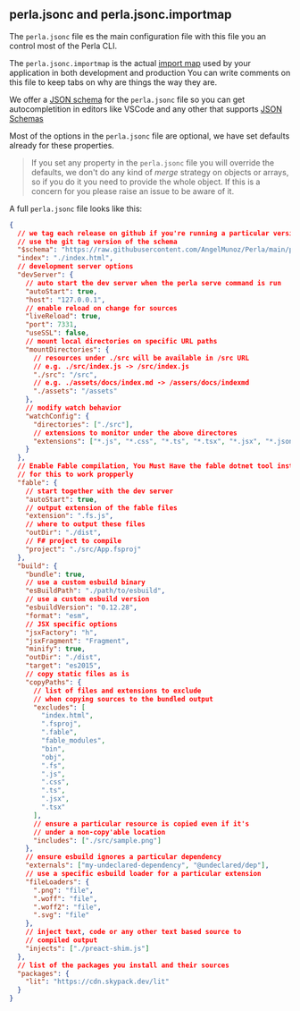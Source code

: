 [import map]: /#/content/import-maps
[json schema]: https://github.com/AngelMunoz/Perla/blob/main/perla.schema.json
[json schemas]: https://json-schema.org/

## perla.jsonc and perla.jsonc.importmap

The `perla.jsonc` file es the main configuration file with this file you an control most of the Perla CLI.

The `perla.jsonc.importmap` is the actual [import map] used by your application in both development and production
You can write comments on this file to keep tabs on why are things the way they are.

We offer a [JSON schema] for the `perla.jsonc` file so you can get autocompletition in editors like VSCode and any other that supports [JSON Schemas]

Most of the options in the `perla.jsonc` file are optional, we have set defaults already for these properties.

> If you set any property in the `perla.jsonc` file you will override the defaults, we don't do any kind of _merge_ strategy on objects or arrays, so if you do it you need to provide the whole object. If this is a concern for you please raise an issue to be aware of it.

A full `perla.jsonc` file looks like this:

```json
{
  // we tag each release on github if you're running a particular version of perla you can
  // use the git tag version of the schema
  "$schema": "https://raw.githubusercontent.com/AngelMunoz/Perla/main/perla.schema.json",
  "index": "./index.html",
  // development server options
  "devServer": {
    // auto start the dev server when the perla serve command is run
    "autoStart": true,
    "host": "127.0.0.1",
    // enable reload on change for sources
    "liveReload": true,
    "port": 7331,
    "useSSL": false,
    // mount local directories on specific URL paths
    "mountDirectories": {
      // resources under ./src will be available in /src URL
      // e.g. ./src/index.js -> /src/index.js
      "./src": "/src",
      // e.g. ./assets/docs/index.md -> /assers/docs/indexmd
      "./assets": "/assets"
    },
    // modify watch behavior
    "watchConfig": {
      "directories": ["./src"],
      // extensions to monitor under the above directores
      "extensions": ["*.js", "*.css", "*.ts", "*.tsx", "*.jsx", "*.json"]
    }
  },
  // Enable Fable compilation, You Must Have the fable dotnet tool installed
  // for this to work propperly
  "fable": {
    // start together with the dev server
    "autoStart": true,
    // output extension of the fable files
    "extension": ".fs.js",
    // where to output these files
    "outDir": "./dist",
    // F# project to compile
    "project": "./src/App.fsproj"
  },
  "build": {
    "bundle": true,
    // use a custom esbuild binary
    "esBuildPath": "./path/to/esbuild",
    // use a custom esbuild version
    "esbuildVersion": "0.12.28",
    "format": "esm",
    // JSX specific options
    "jsxFactory": "h",
    "jsxFragment": "Fragment",
    "minify": true,
    "outDir": "./dist",
    "target": "es2015",
    // copy static files as is
    "copyPaths": {
      // list of files and extensions to exclude
      // when copying sources to the bundled output
      "excludes": [
        "index.html",
        ".fsproj",
        ".fable",
        "fable_modules",
        "bin",
        "obj",
        ".fs",
        ".js",
        ".css",
        ".ts",
        ".jsx",
        ".tsx"
      ],
      // ensure a particular resource is copied even if it's
      // under a non-copy'able location
      "includes": ["./src/sample.png"]
    },
    // ensure esbuild ignores a particular dependency
    "externals": ["my-undeclared-dependency", "@undeclared/dep"],
    // use a specific esbuild loader for a particular extension
    "fileLoaders": {
      ".png": "file",
      ".woff": "file",
      ".woff2": "file",
      ".svg": "file"
    },
    // inject text, code or any other text based source to
    // compiled output
    "injects": ["./preact-shim.js"]
  },
  // list of the packages you install and their sources
  "packages": {
    "lit": "https://cdn.skypack.dev/lit"
  }
}
```
